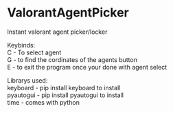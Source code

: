 # ValorantAgentPicker
Instant valorant agent picker/locker

Keybinds:                                      
C - To select agent                     
G - to find the cordinates of the agents button                                                         
E - to exit the program once your done with agent select                                                         

Librarys used:                                                         
keyboard - pip install keyboard to install                                                                                                                  
pyautogui - pip install pyautogui to install                                                                                                                  
time - comes with python                                      
